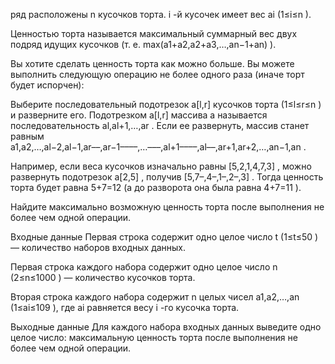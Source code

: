  ряд расположены n
 кусочков торта. i
-й кусочек имеет вес ai
 (1≤i≤n
).

Ценностью торта называется максимальный суммарный вес двух подряд идущих кусочков (т. е. max(a1+a2,a2+a3,…,an−1+an)
).

Вы хотите сделать ценность торта как можно больше. Вы можете выполнить следующую операцию не более одного раза (иначе торт будет испорчен):

Выберите последовательный подотрезок a[l,r]
 кусочков торта (1≤l≤r≤n
) и разверните его.
Подотрезком a[l,r]
 массива a
 называется последовательность al,al+1,…,ar
. Если ее развернуть, массив станет равным a1,a2,…,al−2,al−1,ar––,ar−1––––,…–––,al+1––––,al––,ar+1,ar+2,…,an−1,an
.

Например, если веса кусочков изначально равны [5,2,1,4,7,3]
, можно развернуть подотрезок a[2,5]
, получив [5,7–,4–,1–,2–,3]
. Тогда ценность торта будет равна 5+7=12
 (а до разворота она была равна 4+7=11
).

Найдите максимально возможную ценность торта после выполнения не более чем одной операции.

Входные данные
Первая строка содержит одно целое число t
 (1≤t≤50
) — количество наборов входных данных.

Первая строка каждого набора содержит одно целое число n
 (2≤n≤1000
) — количество кусочков торта.

Вторая строка каждого набора содержит n
 целых чисел a1,a2,…,an
 (1≤ai≤109
), где ai
 равняется весу i
-го кусочка торта.

Выходные данные
Для каждого набора входных данных выведите одно целое число: максимальную ценность торта после выполнения не более чем одной операции.